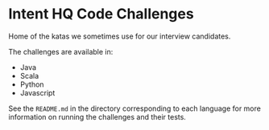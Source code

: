 # Intent HQ Code Challenges

Home of the katas we sometimes use for our interview candidates.

The challenges are available in:

* Java
* Scala
* Python
* Javascript

See the `README.md` in the directory corresponding to each language for more
information on running the challenges and their tests.
